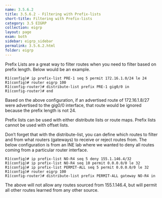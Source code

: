 ```yaml
---
name: 3.5.6.2
title: 3.5.6.2 - Filtering with Prefix-lists
short-title: Filtering with Prefix-lists
category: 3.5 EIGRP
collection: eigrp
layout: page
exam: both
sidebar: eigrp_sidebar
permalink: 3.5.6.2.html
folder: eigrp
---
```

Prefix Lists are a great way to filter routes when you need to filter based on prefix length. Below would be an example.
```
R1(config)# ip prefix-list PRE-1 seq 5 permit 172.16.1.0/24 le 24
R1(config)# router eigrp 100
R1(config-router)# distribute-list prefix PRE-1 gig0/0 in
R1(config-router)# end
```
Based on the above configuration, if an advertised route of 172.16.1.8/27 were advertised to the gig0/0 interface, that route would be ignored because the prefix length is not 24.

Prefix lists can be used with either distribute lists or route maps. Prefix lists cannot be used with offset lists.

Don’t forget that with the distribute-list, you can define which routes to filter and from what routers (gateways) to receive or reject routes from. The below configuration is from an INE lab where we wanted to deny all routes coming from a particular router interface.
```
R1(config)# ip prefix-list NO-R4 seq 5 deny 155.1.146.4/32
R1(config)# ip prefix-list NO-R4 seq 10 permit 0.0.0.0/0 le 32
R1(config)# ip prefix-list PERMIT-ALL seq 5 permit 0.0.0.0/0 le 32
R1(config)# router eigrp 100
R1(config-router)# distribute-list prefix PERMIT-ALL gateway NO-R4 in
```
The above will not allow any routes sourced from 155.1.146.4, but will permit all other routes learned from any other source.
